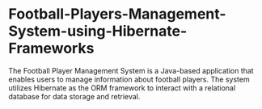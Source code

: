 # Football-Players-Management-System-using-Hibernate-Frameworks
The Football Player Management System is a Java-based application that enables users to manage information about football players. The system utilizes Hibernate as the ORM framework to interact with a relational database for data storage and retrieval.
